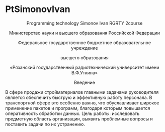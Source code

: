 # PtSimonovIvan
<p align="center">Programming technology Simonov Ivan RGRTY 2course<p/>

<p align="center">Министерство науки и высшего образования Российской Федерации<p/>
<p align="center">Федеральное государственное бюджетное образовательное учреждение <p/>
<p align="center">высшего образования<p/>
<p align="center">«Рязанский государственный радиотехнический университет имени В.Ф.Уткина»<p/>

<p align="center">Введение <p/>
В сфере продажи стройматериалов главными задачами руководителя является обеспечить быструю и эффективную работу персонала. В транспортной сфере это особенно важно, что обуславливает широкое применение пакетов и программ, благодаря которым повышается оперативность обработки данных. 
Цель работы: исследовать предметную область организации, выявить проблемные вопросы и поставить задачи по их устранению.
